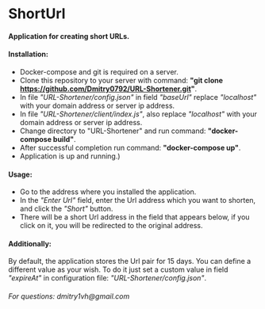 # ShortUrl
#### Application for creating short URLs.

#### Installation:
 * Docker-compose and git is required on a server.
 * Clone this repository to your server with command: __"git clone https://github.com/Dmitry0792/URL-Shortener.git"__.
 * In file _"URL-Shortener/config.json"_ in field _"baseUrl"_ replace _"localhost"_ with your domain address or server ip address.
 * In file _"URL-Shortener/client/index.js"_, also replace _"localhost"_ with your domain address or server ip address.
 * Change directory to "URL-Shortener" and run command: __"docker-compose build"__.
 * After successful completion run command: __"docker-compose up"__.
 * Application is up and running.)
 
#### Usage:
 * Go to the address where you installed the application.
 * In the _"Enter Url"_ field, enter the Url address which you want to shorten, and click the _"Short"_ button.
 * There will be a short Url address in the field that appears below, if you click on it, you will be redirected to the original address.
 
#### Additionally:
  By default, the application stores the Url pair for 15 days. You can define a different value as your wish. To do it just set a custom value in field _"expireAt"_ in configuration file: _"URL-Shortener/config.json"_.


###### For questions: _dmitry1vh@gmail.com_